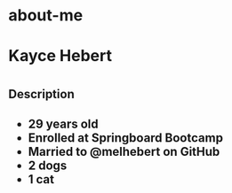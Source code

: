 # about-me
<h1>Kayce Hebert<h1>
<h2>Description<h2>
<ul>
    <li>29 years old</li>
    <li>Enrolled at Springboard Bootcamp</li>
    <li>Married to @melhebert on GitHub</li>
    <li>2 dogs</li>
    <li>1 cat</li>
    